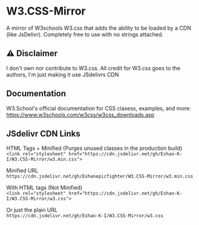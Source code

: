 # W3.CSS-Mirror
A mirror of W3schools W3.css that adds the ability to be loaded by a CDN (like JsDelivr). Completely free to use with no strings attached.

## ⚠️ Disclaimer
I don't own nor contribute to W3.css. All credit for W3.css goes to the authors, I'm just making it use JSdelivrs CDN

## Documentation
W3.School's official documentation for CSS clasess, examples, and more:
<br>
https://www.w3schools.com/w3css/w3css_downloads.asp

## JSdelivr CDN Links
HTML Tags + Minified (Purges unused classes in the production build)
<br>
```<link rel="stylesheet" href="https://cdn.jsdelivr.net/gh/Eshan-K-I/W3.CSS-Mirror/w3.min.css">```

Minified URL
<br>
```https://cdn.jsdelivr.net/gh/Eshanepicfighter/W3.CSS-Mirror/w3.min.css```


With HTML tags (Not Minified)
<br>
```<link rel="stylesheet" href="https://cdn.jsdelivr.net/gh/Eshan-K-I/W3.CSS-Mirror/w3.css">```

Or just the plain URL
<br>
```https://cdn.jsdelivr.net/gh/Eshan-K-I/W3.CSS-Mirror/w3.css```
